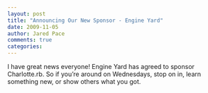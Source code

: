 ```yaml
---
layout: post
title: "Announcing Our New Sponsor - Engine Yard"
date: 2009-11-05
author: Jared Pace
comments: true
categories: 
---
```


I have great news everyone! Engine Yard has agreed to sponsor Charlotte.rb.
So if you’re around on Wednesdays, stop on in, learn something new, or show others what you got.


